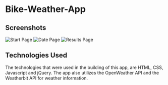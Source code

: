 # Bike-Weather-App
## Screenshots
![Start Page](/./screenshot/start.png?raw=true "Start Page")
![Date Page](/./screenshot/date.png?raw=true "Date Page")
![Results Page](/./screenshot/result.png?raw=true "Results Page")
## Technologies Used
The technologies that were used in the building of this app, are HTML, CSS, Javascript and jQuery. The app also utilizes the OpenWeather API and the Weatherbit API for weather information.